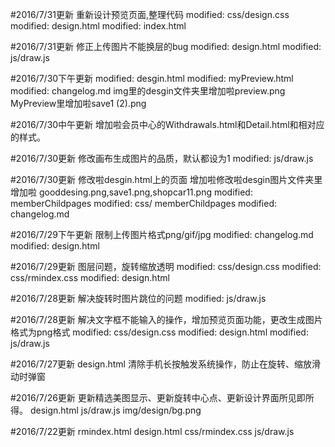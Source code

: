 #2016/7/31更新
重新设计预览页面,整理代码
modified:   css/design.css
modified:   design.html
modified:   index.html

#2016/7/31更新
修正上传图片不能换层的bug
modified:   design.html
modified:   js/draw.js

#2016/7/30下午更新
modified:  desgin.html
modified:  myPreview.html
modified:   changelog.md
img里的desgin文件夹里增加啦preview.png
MyPreview里增加啦save1 (2).png

#2016/7/30中午更新
增加啦会员中心的Withdrawals.html和Detail.html和相对应的样式。

#2016/7/30更新
修改画布生成图片的品质，默认都设为1
modified:   js/draw.js

#2016/7/30更新
修改啦desgin.html上的页面
增加啦修改啦desgin图片文件夹里增加啦 gooddesing.png,save1.png,shopcar11.png
modified:   memberChildpages
modified:  css/ memberChildpages
modified:   changelog.md

#2016/7/29下午更新
限制上传图片格式png/gif/jpg
modified:   changelog.md
modified:   design.html


#2016/7/29更新
图层问题，旋转缩放透明
modified:   css/design.css
modified:   css/rmindex.css
modified:   design.html


#2016/7/28更新
解决旋转时图片跳位的问题
modified:   js/draw.js

#2016/7/28更新
解决文字框不能输入的操作，增加预览页面功能，更改生成图片格式为png格式
modified:   css/design.css
modified:   design.html
modified:   js/draw.js

#2016/7/27更新
design.html 清除手机长按触发系统操作，防止在旋转、缩放滑动时弹窗

#2016/7/26更新
更新精选美图显示、更新旋转中心点、更新设计界面所见即所得。
design.html
js/draw.js
img/design/bg.png

#2016/7/22更新
rmindex.html
design.html
css/rmindex.css
js/draw.js